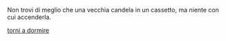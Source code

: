 Non trovi di meglio che una vecchia candela in un cassetto, ma niente con cui accenderla.

[torni a dormire](../../caramelle.md)
